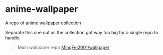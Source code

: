 # anime-wallpaper
A repo of anime wallpaper collection

Separate this one out as the collection got way too big for a single repo to handle.

> Main wallpaper repo
[MingFei2001/wallpaper](https://github.com/MingFei2001/wallpaper.git)
